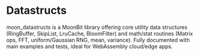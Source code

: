 # Datastructs
moon_datastructs is a MoonBit library offering core utility data structures (RingBuffer, SkipList, LruCache, BloomFilter) and math/stat routines (Matrix ops, FFT, uniform/Gaussian RNG, mean, variance). Fully documented with main examples and tests, ideal for WebAssembly cloud/edge apps.
